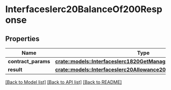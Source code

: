 # InterfacesIerc20BalanceOf200Response

## Properties

Name | Type | Description | Notes
------------ | ------------- | ------------- | -------------
**contract_params** | [**crate::models::InterfacesIerc1820GetManagerRequestContractParams**](interfaces_IERC1820_getManager_request_contractParams.md) |  | 
**result** | [**crate::models::InterfacesIerc20Allowance200ResponseResult**](interfaces_IERC20_allowance_200_response_result.md) |  | 

[[Back to Model list]](../README.md#documentation-for-models) [[Back to API list]](../README.md#documentation-for-api-endpoints) [[Back to README]](../README.md)


